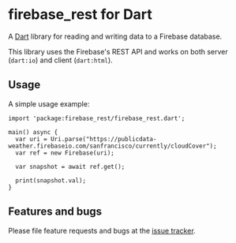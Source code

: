 # firebase_rest for Dart

A [Dart][dart] library for reading and writing data to a Firebase database.

This library uses the Firebase's REST API
and works on both server (`dart:io`) and client (`dart:html`).

## Usage

A simple usage example:

    import 'package:firebase_rest/firebase_rest.dart';

    main() async {
      var uri = Uri.parse("https://publicdata-weather.firebaseio.com/sanfrancisco/currently/cloudCover");
      var ref = new Firebase(uri);

      var snapshot = await ref.get();

      print(snapshot.val);
    }

## Features and bugs

Please file feature requests and bugs at the [issue tracker][tracker].

[tracker]: https://github.com/appsup-dart/firebase/issues
[dart]: https://www.dartlang.org